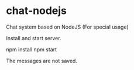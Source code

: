 # chat-nodejs
Chat system based on NodeJS (For special usage)

Install and start server.

npm install
npm start

The messages are not saved.
